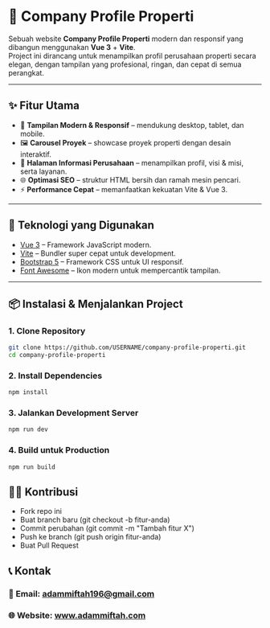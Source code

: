 # 🏢 Company Profile Properti

Sebuah website **Company Profile Properti** modern dan responsif yang dibangun menggunakan **Vue 3** + **Vite**.  
Project ini dirancang untuk menampilkan profil perusahaan properti secara elegan, dengan tampilan yang profesional, ringan, dan cepat di semua perangkat.

---

## ✨ Fitur Utama
- 🎨 **Tampilan Modern & Responsif** – mendukung desktop, tablet, dan mobile.  
- 🖼️ **Carousel Proyek** – showcase proyek properti dengan desain interaktif.  
- 📄 **Halaman Informasi Perusahaan** – menampilkan profil, visi & misi, serta layanan.  
- 🌐 **Optimasi SEO** – struktur HTML bersih dan ramah mesin pencari.  
- ⚡ **Performance Cepat** – memanfaatkan kekuatan Vite & Vue 3.  

---

## 🚀 Teknologi yang Digunakan
- [Vue 3](https://vuejs.org/) – Framework JavaScript modern.  
- [Vite](https://vitejs.dev/) – Bundler super cepat untuk development.  
- [Bootstrap 5](https://getbootstrap.com/) – Framework CSS untuk UI responsif.  
- [Font Awesome](https://fontawesome.com/) – Ikon modern untuk mempercantik tampilan.  

---

## 📦 Instalasi & Menjalankan Project

### 1. Clone Repository
```bash
git clone https://github.com/USERNAME/company-profile-properti.git
cd company-profile-properti
```
### 2. Install Dependencies
```bash
npm install
```
### 3. Jalankan Development Server
```bash
npm run dev
```
### 4. Build untuk Production
```bash
npm run build
```

## 👨‍💻 Kontribusi
- Fork repo ini
- Buat branch baru (git checkout -b fitur-anda)
- Commit perubahan (git commit -m "Tambah fitur X")
- Push ke branch (git push origin fitur-anda)
- Buat Pull Request

## 📞 Kontak
### 📧 Email: adammiftah196@gmail.com
### 🌐 Website: www.adammiftah.com
